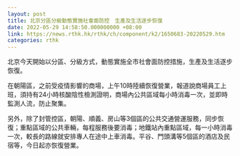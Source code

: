 ```yaml
---
layout: post
title: 北京分區分級動態實施社會面防控　生產及生活逐步恢復
date: 2022-05-29 14:58:50.000000000 +08:00
link: https://news.rthk.hk/rthk/ch/component/k2/1650683-20220529.htm
categories: rthk
---
```


北京今天開始以分區、分級方式，動態實施全市社會面防控措施，生產及生活逐步恢復。

在朝陽區，之前受疫情影響的商場，上午10時陸續恢復營業，報道說商場員工上班，須持有24小時核酸陰性檢測證明，商場內公共區域每小時消毒一次，並即時監測人流，防止聚集。

另外，除了封管控區，朝陽、順義、房山等3個區的公共交通營運服務，同步恢復；重點區域的公共車輛，每程服務後要消毒；地鐵站內重點區域，每一小時消毒一次，較長的路線就安排專人在途中上車消毒。平谷、門頭溝等5個區的酒店及民宿等，今日起亦恢復營業。
